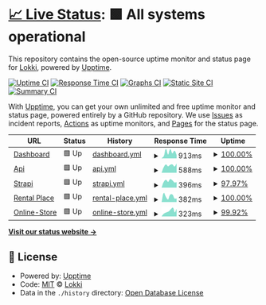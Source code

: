 # [📈 Live Status](https://status.getlokki.com): <!--live status--> **🟩 All systems operational**

This repository contains the open-source uptime monitor and status page for [Lokki](https://status.getlokki.com), powered by [Upptime](https://github.com/upptime/upptime).

[![Uptime CI](https://github.com/LokkiApp/LokkiApp.github.io/workflows/Uptime%20CI/badge.svg)](https://github.com/LokkiApp/LokkiApp.github.io/actions?query=workflow%3A%22Uptime+CI%22)
[![Response Time CI](https://github.com/LokkiApp/LokkiApp.github.io/workflows/Response%20Time%20CI/badge.svg)](https://github.com/LokkiApp/LokkiApp.github.io/actions?query=workflow%3A%22Response+Time+CI%22)
[![Graphs CI](https://github.com/LokkiApp/LokkiApp.github.io/workflows/Graphs%20CI/badge.svg)](https://github.com/LokkiApp/LokkiApp.github.io/actions?query=workflow%3A%22Graphs+CI%22)
[![Static Site CI](https://github.com/LokkiApp/LokkiApp.github.io/workflows/Static%20Site%20CI/badge.svg)](https://github.com/LokkiApp/LokkiApp.github.io/actions?query=workflow%3A%22Static+Site+CI%22)
[![Summary CI](https://github.com/LokkiApp/LokkiApp.github.io/workflows/Summary%20CI/badge.svg)](https://github.com/LokkiApp/LokkiApp.github.io/actions?query=workflow%3A%22Summary+CI%22)

With [Upptime](https://upptime.js.org), you can get your own unlimited and free uptime monitor and status page, powered entirely by a GitHub repository. We use [Issues](https://github.com/LokkiApp/LokkiApp.github.io/issues) as incident reports, [Actions](https://github.com/LokkiApp/LokkiApp.github.io/actions) as uptime monitors, and [Pages](https://status.getlokki.com) for the status page.

<!--start: status pages-->
<!-- This summary is generated by Upptime (https://github.com/upptime/upptime) -->
<!-- Do not edit this manually, your changes will be overwritten -->
<!-- prettier-ignore -->
| URL | Status | History | Response Time | Uptime |
| --- | ------ | ------- | ------------- | ------ |
| <img alt="" src="https://icons.duckduckgo.com/ip3/app.getlokki.com.ico" height="13"> [Dashboard](https://app.getlokki.com) | 🟩 Up | [dashboard.yml](https://github.com/LokkiApp/LokkiApp.github.io/commits/HEAD/history/dashboard.yml) | <details><summary><img alt="Response time graph" src="./graphs/dashboard/response-time-week.png" height="20"> 913ms</summary><br><a href="https://status.getlokki.com/history/dashboard"><img alt="Response time 1168" src="https://img.shields.io/endpoint?url=https%3A%2F%2Fraw.githubusercontent.com%2FLokkiApp%2FLokkiApp.github.io%2FHEAD%2Fapi%2Fdashboard%2Fresponse-time.json"></a><br><a href="https://status.getlokki.com/history/dashboard"><img alt="24-hour response time 512" src="https://img.shields.io/endpoint?url=https%3A%2F%2Fraw.githubusercontent.com%2FLokkiApp%2FLokkiApp.github.io%2FHEAD%2Fapi%2Fdashboard%2Fresponse-time-day.json"></a><br><a href="https://status.getlokki.com/history/dashboard"><img alt="7-day response time 913" src="https://img.shields.io/endpoint?url=https%3A%2F%2Fraw.githubusercontent.com%2FLokkiApp%2FLokkiApp.github.io%2FHEAD%2Fapi%2Fdashboard%2Fresponse-time-week.json"></a><br><a href="https://status.getlokki.com/history/dashboard"><img alt="30-day response time 939" src="https://img.shields.io/endpoint?url=https%3A%2F%2Fraw.githubusercontent.com%2FLokkiApp%2FLokkiApp.github.io%2FHEAD%2Fapi%2Fdashboard%2Fresponse-time-month.json"></a><br><a href="https://status.getlokki.com/history/dashboard"><img alt="1-year response time 1168" src="https://img.shields.io/endpoint?url=https%3A%2F%2Fraw.githubusercontent.com%2FLokkiApp%2FLokkiApp.github.io%2FHEAD%2Fapi%2Fdashboard%2Fresponse-time-year.json"></a></details> | <details><summary><a href="https://status.getlokki.com/history/dashboard">100.00%</a></summary><a href="https://status.getlokki.com/history/dashboard"><img alt="All-time uptime 100.00%" src="https://img.shields.io/endpoint?url=https%3A%2F%2Fraw.githubusercontent.com%2FLokkiApp%2FLokkiApp.github.io%2FHEAD%2Fapi%2Fdashboard%2Fuptime.json"></a><br><a href="https://status.getlokki.com/history/dashboard"><img alt="24-hour uptime 100.00%" src="https://img.shields.io/endpoint?url=https%3A%2F%2Fraw.githubusercontent.com%2FLokkiApp%2FLokkiApp.github.io%2FHEAD%2Fapi%2Fdashboard%2Fuptime-day.json"></a><br><a href="https://status.getlokki.com/history/dashboard"><img alt="7-day uptime 100.00%" src="https://img.shields.io/endpoint?url=https%3A%2F%2Fraw.githubusercontent.com%2FLokkiApp%2FLokkiApp.github.io%2FHEAD%2Fapi%2Fdashboard%2Fuptime-week.json"></a><br><a href="https://status.getlokki.com/history/dashboard"><img alt="30-day uptime 100.00%" src="https://img.shields.io/endpoint?url=https%3A%2F%2Fraw.githubusercontent.com%2FLokkiApp%2FLokkiApp.github.io%2FHEAD%2Fapi%2Fdashboard%2Fuptime-month.json"></a><br><a href="https://status.getlokki.com/history/dashboard"><img alt="1-year uptime 100.00%" src="https://img.shields.io/endpoint?url=https%3A%2F%2Fraw.githubusercontent.com%2FLokkiApp%2FLokkiApp.github.io%2FHEAD%2Fapi%2Fdashboard%2Fuptime-year.json"></a></details>
| <img alt="" src="https://i.imgur.com/Sud9i5T.jpg" height="13"> [Api](https://api.getlokki.com/v2/api) | 🟩 Up | [api.yml](https://github.com/LokkiApp/LokkiApp.github.io/commits/HEAD/history/api.yml) | <details><summary><img alt="Response time graph" src="./graphs/api/response-time-week.png" height="20"> 588ms</summary><br><a href="https://status.getlokki.com/history/api"><img alt="Response time 610" src="https://img.shields.io/endpoint?url=https%3A%2F%2Fraw.githubusercontent.com%2FLokkiApp%2FLokkiApp.github.io%2FHEAD%2Fapi%2Fapi%2Fresponse-time.json"></a><br><a href="https://status.getlokki.com/history/api"><img alt="24-hour response time 730" src="https://img.shields.io/endpoint?url=https%3A%2F%2Fraw.githubusercontent.com%2FLokkiApp%2FLokkiApp.github.io%2FHEAD%2Fapi%2Fapi%2Fresponse-time-day.json"></a><br><a href="https://status.getlokki.com/history/api"><img alt="7-day response time 588" src="https://img.shields.io/endpoint?url=https%3A%2F%2Fraw.githubusercontent.com%2FLokkiApp%2FLokkiApp.github.io%2FHEAD%2Fapi%2Fapi%2Fresponse-time-week.json"></a><br><a href="https://status.getlokki.com/history/api"><img alt="30-day response time 573" src="https://img.shields.io/endpoint?url=https%3A%2F%2Fraw.githubusercontent.com%2FLokkiApp%2FLokkiApp.github.io%2FHEAD%2Fapi%2Fapi%2Fresponse-time-month.json"></a><br><a href="https://status.getlokki.com/history/api"><img alt="1-year response time 610" src="https://img.shields.io/endpoint?url=https%3A%2F%2Fraw.githubusercontent.com%2FLokkiApp%2FLokkiApp.github.io%2FHEAD%2Fapi%2Fapi%2Fresponse-time-year.json"></a></details> | <details><summary><a href="https://status.getlokki.com/history/api">100.00%</a></summary><a href="https://status.getlokki.com/history/api"><img alt="All-time uptime 99.96%" src="https://img.shields.io/endpoint?url=https%3A%2F%2Fraw.githubusercontent.com%2FLokkiApp%2FLokkiApp.github.io%2FHEAD%2Fapi%2Fapi%2Fuptime.json"></a><br><a href="https://status.getlokki.com/history/api"><img alt="24-hour uptime 100.00%" src="https://img.shields.io/endpoint?url=https%3A%2F%2Fraw.githubusercontent.com%2FLokkiApp%2FLokkiApp.github.io%2FHEAD%2Fapi%2Fapi%2Fuptime-day.json"></a><br><a href="https://status.getlokki.com/history/api"><img alt="7-day uptime 100.00%" src="https://img.shields.io/endpoint?url=https%3A%2F%2Fraw.githubusercontent.com%2FLokkiApp%2FLokkiApp.github.io%2FHEAD%2Fapi%2Fapi%2Fuptime-week.json"></a><br><a href="https://status.getlokki.com/history/api"><img alt="30-day uptime 100.00%" src="https://img.shields.io/endpoint?url=https%3A%2F%2Fraw.githubusercontent.com%2FLokkiApp%2FLokkiApp.github.io%2FHEAD%2Fapi%2Fapi%2Fuptime-month.json"></a><br><a href="https://status.getlokki.com/history/api"><img alt="1-year uptime 99.96%" src="https://img.shields.io/endpoint?url=https%3A%2F%2Fraw.githubusercontent.com%2FLokkiApp%2FLokkiApp.github.io%2FHEAD%2Fapi%2Fapi%2Fuptime-year.json"></a></details>
| <img alt="" src="https://assets.super.so/e7c0f16c-8bd3-4c76-8075-4c86f986e1b2/images/32f3a89c-99c4-466f-8536-dd75f65fa320/Strapi-Monogram.png" height="13"> [Strapi](https://strapi.getlokki.com) | 🟩 Up | [strapi.yml](https://github.com/LokkiApp/LokkiApp.github.io/commits/HEAD/history/strapi.yml) | <details><summary><img alt="Response time graph" src="./graphs/strapi/response-time-week.png" height="20"> 396ms</summary><br><a href="https://status.getlokki.com/history/strapi"><img alt="Response time 409" src="https://img.shields.io/endpoint?url=https%3A%2F%2Fraw.githubusercontent.com%2FLokkiApp%2FLokkiApp.github.io%2FHEAD%2Fapi%2Fstrapi%2Fresponse-time.json"></a><br><a href="https://status.getlokki.com/history/strapi"><img alt="24-hour response time 382" src="https://img.shields.io/endpoint?url=https%3A%2F%2Fraw.githubusercontent.com%2FLokkiApp%2FLokkiApp.github.io%2FHEAD%2Fapi%2Fstrapi%2Fresponse-time-day.json"></a><br><a href="https://status.getlokki.com/history/strapi"><img alt="7-day response time 396" src="https://img.shields.io/endpoint?url=https%3A%2F%2Fraw.githubusercontent.com%2FLokkiApp%2FLokkiApp.github.io%2FHEAD%2Fapi%2Fstrapi%2Fresponse-time-week.json"></a><br><a href="https://status.getlokki.com/history/strapi"><img alt="30-day response time 390" src="https://img.shields.io/endpoint?url=https%3A%2F%2Fraw.githubusercontent.com%2FLokkiApp%2FLokkiApp.github.io%2FHEAD%2Fapi%2Fstrapi%2Fresponse-time-month.json"></a><br><a href="https://status.getlokki.com/history/strapi"><img alt="1-year response time 409" src="https://img.shields.io/endpoint?url=https%3A%2F%2Fraw.githubusercontent.com%2FLokkiApp%2FLokkiApp.github.io%2FHEAD%2Fapi%2Fstrapi%2Fresponse-time-year.json"></a></details> | <details><summary><a href="https://status.getlokki.com/history/strapi">97.97%</a></summary><a href="https://status.getlokki.com/history/strapi"><img alt="All-time uptime 99.82%" src="https://img.shields.io/endpoint?url=https%3A%2F%2Fraw.githubusercontent.com%2FLokkiApp%2FLokkiApp.github.io%2FHEAD%2Fapi%2Fstrapi%2Fuptime.json"></a><br><a href="https://status.getlokki.com/history/strapi"><img alt="24-hour uptime 85.81%" src="https://img.shields.io/endpoint?url=https%3A%2F%2Fraw.githubusercontent.com%2FLokkiApp%2FLokkiApp.github.io%2FHEAD%2Fapi%2Fstrapi%2Fuptime-day.json"></a><br><a href="https://status.getlokki.com/history/strapi"><img alt="7-day uptime 97.97%" src="https://img.shields.io/endpoint?url=https%3A%2F%2Fraw.githubusercontent.com%2FLokkiApp%2FLokkiApp.github.io%2FHEAD%2Fapi%2Fstrapi%2Fuptime-week.json"></a><br><a href="https://status.getlokki.com/history/strapi"><img alt="30-day uptime 99.53%" src="https://img.shields.io/endpoint?url=https%3A%2F%2Fraw.githubusercontent.com%2FLokkiApp%2FLokkiApp.github.io%2FHEAD%2Fapi%2Fstrapi%2Fuptime-month.json"></a><br><a href="https://status.getlokki.com/history/strapi"><img alt="1-year uptime 99.82%" src="https://img.shields.io/endpoint?url=https%3A%2F%2Fraw.githubusercontent.com%2FLokkiApp%2FLokkiApp.github.io%2FHEAD%2Fapi%2Fstrapi%2Fuptime-year.json"></a></details>
| <img alt="" src="https://icons.duckduckgo.com/ip3/www.lokki.rent.ico" height="13"> [Rental Place](https://www.lokki.rent/) | 🟩 Up | [rental-place.yml](https://github.com/LokkiApp/LokkiApp.github.io/commits/HEAD/history/rental-place.yml) | <details><summary><img alt="Response time graph" src="./graphs/rental-place/response-time-week.png" height="20"> 382ms</summary><br><a href="https://status.getlokki.com/history/rental-place"><img alt="Response time 348" src="https://img.shields.io/endpoint?url=https%3A%2F%2Fraw.githubusercontent.com%2FLokkiApp%2FLokkiApp.github.io%2FHEAD%2Fapi%2Frental-place%2Fresponse-time.json"></a><br><a href="https://status.getlokki.com/history/rental-place"><img alt="24-hour response time 246" src="https://img.shields.io/endpoint?url=https%3A%2F%2Fraw.githubusercontent.com%2FLokkiApp%2FLokkiApp.github.io%2FHEAD%2Fapi%2Frental-place%2Fresponse-time-day.json"></a><br><a href="https://status.getlokki.com/history/rental-place"><img alt="7-day response time 382" src="https://img.shields.io/endpoint?url=https%3A%2F%2Fraw.githubusercontent.com%2FLokkiApp%2FLokkiApp.github.io%2FHEAD%2Fapi%2Frental-place%2Fresponse-time-week.json"></a><br><a href="https://status.getlokki.com/history/rental-place"><img alt="30-day response time 318" src="https://img.shields.io/endpoint?url=https%3A%2F%2Fraw.githubusercontent.com%2FLokkiApp%2FLokkiApp.github.io%2FHEAD%2Fapi%2Frental-place%2Fresponse-time-month.json"></a><br><a href="https://status.getlokki.com/history/rental-place"><img alt="1-year response time 348" src="https://img.shields.io/endpoint?url=https%3A%2F%2Fraw.githubusercontent.com%2FLokkiApp%2FLokkiApp.github.io%2FHEAD%2Fapi%2Frental-place%2Fresponse-time-year.json"></a></details> | <details><summary><a href="https://status.getlokki.com/history/rental-place">100.00%</a></summary><a href="https://status.getlokki.com/history/rental-place"><img alt="All-time uptime 100.00%" src="https://img.shields.io/endpoint?url=https%3A%2F%2Fraw.githubusercontent.com%2FLokkiApp%2FLokkiApp.github.io%2FHEAD%2Fapi%2Frental-place%2Fuptime.json"></a><br><a href="https://status.getlokki.com/history/rental-place"><img alt="24-hour uptime 100.00%" src="https://img.shields.io/endpoint?url=https%3A%2F%2Fraw.githubusercontent.com%2FLokkiApp%2FLokkiApp.github.io%2FHEAD%2Fapi%2Frental-place%2Fuptime-day.json"></a><br><a href="https://status.getlokki.com/history/rental-place"><img alt="7-day uptime 100.00%" src="https://img.shields.io/endpoint?url=https%3A%2F%2Fraw.githubusercontent.com%2FLokkiApp%2FLokkiApp.github.io%2FHEAD%2Fapi%2Frental-place%2Fuptime-week.json"></a><br><a href="https://status.getlokki.com/history/rental-place"><img alt="30-day uptime 100.00%" src="https://img.shields.io/endpoint?url=https%3A%2F%2Fraw.githubusercontent.com%2FLokkiApp%2FLokkiApp.github.io%2FHEAD%2Fapi%2Frental-place%2Fuptime-month.json"></a><br><a href="https://status.getlokki.com/history/rental-place"><img alt="1-year uptime 100.00%" src="https://img.shields.io/endpoint?url=https%3A%2F%2Fraw.githubusercontent.com%2FLokkiApp%2FLokkiApp.github.io%2FHEAD%2Fapi%2Frental-place%2Fuptime-year.json"></a></details>
| <img alt="" src="https://icons.duckduckgo.com/ip3/rent-itoum.lokki.rent.ico" height="13"> [Online-Store](https://rent-itoum.lokki.rent/) | 🟩 Up | [online-store.yml](https://github.com/LokkiApp/LokkiApp.github.io/commits/HEAD/history/online-store.yml) | <details><summary><img alt="Response time graph" src="./graphs/online-store/response-time-week.png" height="20"> 323ms</summary><br><a href="https://status.getlokki.com/history/online-store"><img alt="Response time 337" src="https://img.shields.io/endpoint?url=https%3A%2F%2Fraw.githubusercontent.com%2FLokkiApp%2FLokkiApp.github.io%2FHEAD%2Fapi%2Fonline-store%2Fresponse-time.json"></a><br><a href="https://status.getlokki.com/history/online-store"><img alt="24-hour response time 450" src="https://img.shields.io/endpoint?url=https%3A%2F%2Fraw.githubusercontent.com%2FLokkiApp%2FLokkiApp.github.io%2FHEAD%2Fapi%2Fonline-store%2Fresponse-time-day.json"></a><br><a href="https://status.getlokki.com/history/online-store"><img alt="7-day response time 323" src="https://img.shields.io/endpoint?url=https%3A%2F%2Fraw.githubusercontent.com%2FLokkiApp%2FLokkiApp.github.io%2FHEAD%2Fapi%2Fonline-store%2Fresponse-time-week.json"></a><br><a href="https://status.getlokki.com/history/online-store"><img alt="30-day response time 292" src="https://img.shields.io/endpoint?url=https%3A%2F%2Fraw.githubusercontent.com%2FLokkiApp%2FLokkiApp.github.io%2FHEAD%2Fapi%2Fonline-store%2Fresponse-time-month.json"></a><br><a href="https://status.getlokki.com/history/online-store"><img alt="1-year response time 337" src="https://img.shields.io/endpoint?url=https%3A%2F%2Fraw.githubusercontent.com%2FLokkiApp%2FLokkiApp.github.io%2FHEAD%2Fapi%2Fonline-store%2Fresponse-time-year.json"></a></details> | <details><summary><a href="https://status.getlokki.com/history/online-store">99.92%</a></summary><a href="https://status.getlokki.com/history/online-store"><img alt="All-time uptime 99.94%" src="https://img.shields.io/endpoint?url=https%3A%2F%2Fraw.githubusercontent.com%2FLokkiApp%2FLokkiApp.github.io%2FHEAD%2Fapi%2Fonline-store%2Fuptime.json"></a><br><a href="https://status.getlokki.com/history/online-store"><img alt="24-hour uptime 100.00%" src="https://img.shields.io/endpoint?url=https%3A%2F%2Fraw.githubusercontent.com%2FLokkiApp%2FLokkiApp.github.io%2FHEAD%2Fapi%2Fonline-store%2Fuptime-day.json"></a><br><a href="https://status.getlokki.com/history/online-store"><img alt="7-day uptime 99.92%" src="https://img.shields.io/endpoint?url=https%3A%2F%2Fraw.githubusercontent.com%2FLokkiApp%2FLokkiApp.github.io%2FHEAD%2Fapi%2Fonline-store%2Fuptime-week.json"></a><br><a href="https://status.getlokki.com/history/online-store"><img alt="30-day uptime 99.96%" src="https://img.shields.io/endpoint?url=https%3A%2F%2Fraw.githubusercontent.com%2FLokkiApp%2FLokkiApp.github.io%2FHEAD%2Fapi%2Fonline-store%2Fuptime-month.json"></a><br><a href="https://status.getlokki.com/history/online-store"><img alt="1-year uptime 99.94%" src="https://img.shields.io/endpoint?url=https%3A%2F%2Fraw.githubusercontent.com%2FLokkiApp%2FLokkiApp.github.io%2FHEAD%2Fapi%2Fonline-store%2Fuptime-year.json"></a></details>

<!--end: status pages-->

[**Visit our status website →**](https://status.getlokki.com)

## 📄 License

- Powered by: [Upptime](https://github.com/upptime/upptime)
- Code: [MIT](./LICENSE) © [Lokki](https://status.getlokki.com)
- Data in the `./history` directory: [Open Database License](https://opendatacommons.org/licenses/odbl/1-0/)
